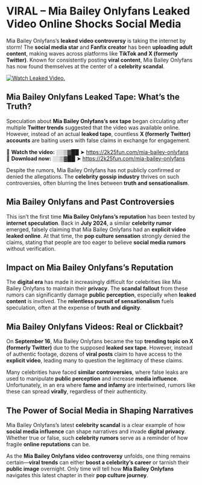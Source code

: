# VIRAL – Mia Bailey Onlyfans Leaked Video Online Shocks Social Media 

Mia Bailey Onlyfans’s **leaked video controversy** is taking the internet by storm! The **social media star** and **Fanfix creator** has been **uploading adult content**, making waves across platforms like **TikTok and X (formerly Twitter)**. Known for consistently posting **viral content**, Mia Bailey Onlyfans has now found themselves at the center of a **celebrity scandal**.  

[![Watch Leaked Video.](https://miro.medium.com/v2/resize:fit:828/format:webp/1*cilzJN44JGOrTw9NJCrNHA.gif "Watch Leaked Video")](https://2k25fun.com/mia-bailey-onlyfans)

## **Mia Bailey Onlyfans Leaked Tape: What’s the Truth?**  
Speculation about **Mia Bailey Onlyfans’s sex tape** began circulating after multiple **Twitter trends** suggested that the video was available online. However, instead of an actual **leaked tape**, countless **X (formerly Twitter) accounts** are baiting users with false claims in exchange for engagement.  

🔹 **Watch the video:** ░░▒▓██ ➤ https://2k25fun.com/mia-bailey-onlyfans  
🔹 **Download now:** ░░▒▓██ ➤ https://2k25fun.com/mia-bailey-onlyfans  

Despite the rumors, Mia Bailey Onlyfans has not publicly confirmed or denied the allegations. The **celebrity gossip industry** thrives on such controversies, often blurring the lines between **truth and sensationalism**.  

## **Mia Bailey Onlyfans and Past Controversies**  
This isn’t the first time **Mia Bailey Onlyfans’s reputation** has been tested by **internet speculation**. Back in **July 2024**, a similar **celebrity rumor** emerged, falsely claiming that Mia Bailey Onlyfans had an **explicit video leaked online**. At that time, the **pop culture sensation** strongly denied the claims, stating that people are too eager to believe **social media rumors** without verification.  

## **Impact on Mia Bailey Onlyfans’s Reputation**  
The **digital era** has made it increasingly difficult for celebrities like Mia Bailey Onlyfans to maintain their **privacy**. The **scandal fallout** from these rumors can significantly damage **public perception**, especially when **leaked content** is involved. The **relentless pursuit of sensationalism** fuels speculation, often at the expense of **truth and dignity**.  

## **Mia Bailey Onlyfans Videos: Real or Clickbait?**  
On **September 16**, Mia Bailey Onlyfans became the top **trending topic on X (formerly Twitter)** due to the supposed **leaked sex tape**. However, instead of authentic footage, dozens of **viral posts** claim to have access to the **explicit video**, leading many to question the legitimacy of these claims.  

Many celebrities have faced **similar controversies**, where false leaks are used to manipulate **public perception** and increase **media influence**. Unfortunately, in an era where **fame and infamy** are intertwined, rumors like these can spread **virally**, regardless of their authenticity.  

## **The Power of Social Media in Shaping Narratives**  
Mia Bailey Onlyfans’s latest **celebrity scandal** is a clear example of how **social media influence** can shape narratives and invade **digital privacy**. Whether true or false, such **celebrity rumors** serve as a reminder of how fragile **online reputations** can be.  

As the **Mia Bailey Onlyfans video controversy** unfolds, one thing remains certain—**viral trends** can either **boost a celebrity’s career** or tarnish their **public image** overnight. Only time will tell how **Mia Bailey Onlyfans** navigates this latest chapter in their **pop culture journey**. 